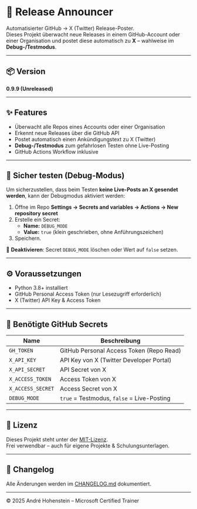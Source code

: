 # 🚀 Release Announcer

Automatisierter GitHub → X (Twitter) Release-Poster.  
Dieses Projekt überwacht neue Releases in einem GitHub-Account oder einer Organisation und postet diese automatisch zu **X** – wahlweise im **Debug-/Testmodus**.

---

## 📦 Version
**0.9.9 (Unreleased)**

---

## ✨ Features
- Überwacht alle Repos eines Accounts oder einer Organisation
- Erkennt neue Releases über die GitHub API
- Postet automatisch einen Ankündigungstext zu X (Twitter)
- **Debug-/Testmodus** zum gefahrlosen Testen ohne Live-Posting
- GitHub Actions Workflow inklusive

---

## 🧪 Sicher testen (Debug-Modus)
Um sicherzustellen, dass beim Testen **keine Live-Posts an X gesendet werden**, kann der Debugmodus aktiviert werden:

1. Öffne im Repo **Settings → Secrets and variables → Actions → New repository secret**
2. Erstelle ein Secret:
   - **Name:** `DEBUG_MODE`  
   - **Value:** `true` (klein geschrieben, ohne Anführungszeichen)
3. Speichern.

🔹 **Deaktivieren**: Secret `DEBUG_MODE` löschen oder Wert auf `false` setzen.

---

## ⚙️ Voraussetzungen
- Python 3.8+ installiert
- GitHub Personal Access Token (nur Lesezugriff erforderlich)
- X (Twitter) API Key & Access Token

---

## 🔑 Benötigte GitHub Secrets
| Name              | Beschreibung |
|-------------------|--------------|
| `GH_TOKEN`        | GitHub Personal Access Token (Repo Read) |
| `X_API_KEY`       | API Key von X (Twitter Developer Portal) |
| `X_API_SECRET`    | API Secret von X |
| `X_ACCESS_TOKEN`  | Access Token von X |
| `X_ACCESS_SECRET` | Access Secret von X |
| `DEBUG_MODE`      | `true` = Testmodus, `false` = Live-Posting |

---

## 📜 Lizenz
Dieses Projekt steht unter der [MIT-Lizenz](./LICENSE.md).  
Frei verwendbar – auch für eigene Projekte & Schulungsunterlagen.

---

## 🧾 Changelog
Alle Änderungen werden im [CHANGELOG.md](./CHANGELOG.md) dokumentiert.

---

© 2025 André Hohenstein – Microsoft Certified Trainer
